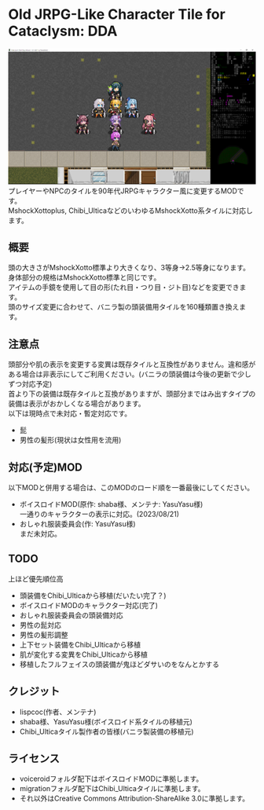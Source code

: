 # Old JRPG-Like Character Tile for Cataclysm: DDA
![サンプル画像](Image.png "サンプル画像")
プレイヤーやNPCのタイルを90年代JRPGキャラクター風に変更するMODです。<br>
MshockXottoplus, Chibi_UlticaなどのいわゆるMshockXotto系タイルに対応します。<br>

## 概要
頭の大きさがMshockXotto標準より大きくなり、3等身→2.5等身になります。<br>
身体部分の規格はMshockXotto標準と同じです。<br>
アイテムの手鏡を使用して目の形(たれ目・つり目・ジト目)などを変更できます。<br>
頭のサイズ変更に合わせて、バニラ製の頭装備用タイルを160種類置き換えます。

## 注意点
頭部分や肌の表示を変更する変異は既存タイルと互換性がありません。違和感がある場合は非表示にしてご利用ください。(バニラの頭装備は今後の更新で少しずつ対応予定)<br>
首より下の装備は既存タイルと互換がありますが、頭部分まではみ出すタイプの装備は表示がおかしくなる場合があります。<br>
以下は現時点で未対応・暫定対応です。
- 髭
- 男性の髪形(現状は女性用を流用)

## 対応(予定)MOD
以下MODと併用する場合は、このMODのロード順を一番最後にしてください。
- ボイスロイドMOD(原作: shaba様、メンテナ: YasuYasu様)<br>
一通りのキャラクターの表示に対応。(2023/08/21)
- おしゃれ服装委員会(作: YasuYasu様)<br>
まだ未対応。

## TODO
上ほど優先順位高
- 頭装備をChibi_Ulticaから移植(だいたい完了？)
- ボイスロイドMODのキャラクター対応(完了)
- おしゃれ服装委員会の頭装備対応
- 男性の髭対応
- 男性の髪形調整
- 上下セット装備をChibi_Ulticaから移植
- 肌が変化する変異をChibi_Ulticaから移植
- 移植したフルフェイスの頭装備が鬼ほどダサいのをなんとかする

## クレジット
- lispcoc(作者、メンテナ)
- shaba様、YasuYasu様(ボイスロイド系タイルの移植元)
- Chibi_Ulticaタイル製作者の皆様(バニラ製装備の移植元)

## ライセンス
- voiceroidフォルダ配下はボイスロイドMODに準拠します。
- migrationフォルダ配下はChibi_Ulticaタイルに準拠します。
- それ以外はCreative Commons Attribution-ShareAlike 3.0に準拠します。
